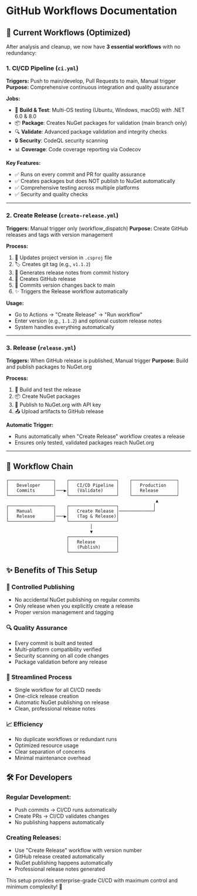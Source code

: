 # GitHub Workflows Documentation

## 🔄 **Current Workflows (Optimized)**

After analysis and cleanup, we now have **3 essential workflows** with no redundancy:

### **1. CI/CD Pipeline** (`ci.yml`)
**Triggers:** Push to main/develop, Pull Requests to main, Manual trigger
**Purpose:** Comprehensive continuous integration and quality assurance

**Jobs:**
- 🔨 **Build & Test**: Multi-OS testing (Ubuntu, Windows, macOS) with .NET 6.0 & 8.0
- 📦 **Package**: Creates NuGet packages for validation (main branch only)
- 🔍 **Validate**: Advanced package validation and integrity checks
- 🔒 **Security**: CodeQL security scanning
- 📊 **Coverage**: Code coverage reporting via Codecov

**Key Features:**
- ✅ Runs on every commit and PR for quality assurance
- ✅ Creates packages but does NOT publish to NuGet automatically
- ✅ Comprehensive testing across multiple platforms
- ✅ Security and quality checks

---

### **2. Create Release** (`create-release.yml`)
**Triggers:** Manual trigger only (workflow_dispatch)
**Purpose:** Create GitHub releases and tags with version management

**Process:**
1. 📝 Updates project version in `.csproj` file
2. 🏷️ Creates git tag (e.g., `v1.1.2`)
3. 📄 Generates release notes from commit history
4. 🚀 Creates GitHub release
5. 💾 Commits version changes back to main
6. ✨ Triggers the Release workflow automatically

**Usage:**
- Go to Actions → "Create Release" → "Run workflow"
- Enter version (e.g., `1.1.2`) and optional custom release notes
- System handles everything automatically

---

### **3. Release** (`release.yml`)
**Triggers:** When GitHub release is published, Manual trigger
**Purpose:** Build and publish packages to NuGet.org

**Process:**
1. 🔨 Build and test the release
2. 📦 Create NuGet packages
3. 🚀 Publish to NuGet.org with API key
4. 📤 Upload artifacts to GitHub release

**Automatic Trigger:**
- Runs automatically when "Create Release" workflow creates a release
- Ensures only tested, validated packages reach NuGet.org

---

## 🎯 **Workflow Chain**

```
┌─────────────────┐    ┌──────────────────┐    ┌─────────────────┐
│   Developer     │    │   CI/CD Pipeline │    │   Production    │
│   Commits       │───▶│   (Validate)     │    │   Release       │
└─────────────────┘    └──────────────────┘    └─────────────────┘
                                                         ▲
┌─────────────────┐    ┌──────────────────┐             │
│   Manual        │    │   Create Release │─────────────┘
│   Release       │───▶│   (Tag & Release)│
└─────────────────┘    └──────────────────┘
                                │
                                ▼
                       ┌──────────────────┐
                       │   Release        │
                       │   (Publish)      │
                       └──────────────────┘
```

## ✨ **Benefits of This Setup**

### **🎯 Controlled Publishing**
- No accidental NuGet publishing on regular commits
- Only release when you explicitly create a release
- Proper version management and tagging

### **🔍 Quality Assurance**
- Every commit is built and tested
- Multi-platform compatibility verified
- Security scanning on all code changes
- Package validation before any release

### **🚀 Streamlined Process**
- Single workflow for all CI/CD needs
- One-click release creation
- Automatic NuGet publishing on release
- Clean, professional release notes

### **📈 Efficiency**
- No duplicate workflows or redundant runs
- Optimized resource usage
- Clear separation of concerns
- Minimal maintenance overhead

## 🛠️ **For Developers**

### **Regular Development:**
- Push commits → CI/CD runs automatically
- Create PRs → CI/CD validates changes
- No publishing happens automatically

### **Creating Releases:**
- Use "Create Release" workflow with version number
- GitHub release created automatically
- NuGet publishing happens automatically
- Professional release notes generated

This setup provides enterprise-grade CI/CD with maximum control and minimum complexity! 🎉